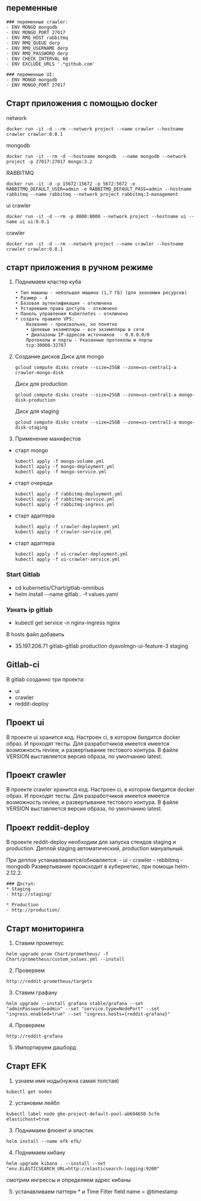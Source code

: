  ## переменные 

	### переменные crawler:
	- ENV MONGO mongodb
	- ENV MONGO_PORT 27017
	- ENV RMQ_HOST rabbitmq
	- ENV RMQ_QUEUE derp
	- ENV RMQ_USERNAME derp
	- ENV RMQ_PASSWORD derp
	- ENV CHECK_INTERVAL 60
	- ENV EXCLUDE_URLS '.*github.com'

	### переменные UI:
	- ENV MONGO mongodb
	- ENV MONGO_PORT 27017

## Старт приложения с помощью  docker
network	
```
docker run -it -d --rm --network project --name crawler --hostname crawler crawler:0.0.1
```
mongodb
```
docker run -it --rm -d --hostname mongodb  --name mongodb --network project -p 27017:27017 mongo:3.2
```
RABBITMQ
```
docker run -it -d -p 15672:15672 -p 5672:5672 -e RABBITMQ_DEFAULT_USER=admin -e RABBITMQ_DEFAULT_PASS=admin --hostname rabbitmq --name rabbitmq --network project rabbitmq:3-management
```
ui crawler
```
docker run -it -d --rm -p 8000:8000 --network project --hostname ui --name ui ui:0.0.1
```
crawler
```
docker run -it -d --rm --network project --name crawler --hostname crawler crawler:0.0.1
```

 ## старт приложения в ручном режиме
  1) Поднимаем кластер куба 
      ```
      • Тип машины - небольшая машина (1,7 ГБ) (для экономии ресурсов)
      • Размер - 4
      • Базовая аутентификация - отключена
      • Устаревшие права доступа - отключено
      • Панель управления Kubernetes - отключено
      • создать правило VPS:
          Название - произвольно, но понятно
          • Целевые экземпляры - все экземпляры в сети
          • Диапазоны IP-адресов источников  - 0.0.0.0/0
          Протоколы и порты - Указанные протоколы и порты
          tcp:30000-32767
  2) Cоздание дисков 
      Диск для mongo 
      ```
      gcloud compute disks create --size=25GB --zone=us-central1-a crawler-mongo-disk
      ```
      Диск для production
      ```
      gcloud compute disks create --size=25GB --zone=us-central1-a mongo-disk-production
      ```
      Диск для staging
      ```
      gcloud compute disks create --size=25GB --zone=us-central1-a mongo-disk-staging
      ```
  3) Применение манифестов
   - старт mongo
     ```
     kubectl apply -f mongo-volume.yml 
     kubectl apply -f mongo-deployment.yml
     kubectl apply -f mongo-service.yml
     ```
   - старт очереди
     ```
     kubectl apply -f rabbitmq-deployment.yml
     kubectl apply -f rabbitmq-service.yml
     kubectl apply -f rabbitmq-ingress.yml
     ```
   - старт адаптера 
     ```
     kubectl apply -f crawler-deployment.yml
     kubectl apply -f crawler-service.yml
     ```
   - старт адаптера 
     ```
     kubectl apply -f ui-crawler-deployment.yml
     kubectl apply -f ui-crawler-service.yml
     ```
     
  ### Start Gitlab
 * cd kubernetis/Chart/gitlab-omnibus
 * helm install --name gitlab . -f values.yaml

 ### Узнать ip gitlab
 * kubectl get service -n nginx-ingress nginx

В hosts файл добавить 
 * 35.197.206.71 gitlab-gitlab production dyavolmgn-ui-feature-3 staging

 ## Gitlab-ci
В gitlab созданно три проекта:
 - ui
 - crawler
 - reddit-deploy

 ## Проект ui
В проекте ui хранится код. Настроен ci, в котором билдится docker образ. И проходят тесты. Для разработчиков имеется имеется возможность review, и развертывание тестового контура.
В файле VERSION выставляется версия образа, по умолчанию latest.

 ## Проект crawler
В проекте crawler хранится код. Настроен ci, в котором билдится docker образ. И проходят тесты. Для разработчиков имеется имеется возможность review, и развертывание тестового контура.
В файле VERSION выставляется версия образа, по умолчанию latest.

 ## Проект reddit-deploy
В проекте reddit-deploy необходим для запуска стендов staging и production. Деплой staging автоматический, production мануальный.

При деплое устанавливается/обновляется:
	- ui
	- crawler
	- rebbitmq
	- mongodb
Развертывание происходит в кубернетис, при помощи helm-2.12.2.


	### Доступ:
	* Staging
	- http://staging/

	* Production
	- http://production/


 ## Старт мониторинга

1) Ставим прометеус
```
helm upgrade prom Chart/prometheus/ -f Chart/prometheus/custom_values.yml --install
```
2) Проверяем
```
http://reddit-prometheus/targets
```
3) Ставим графану
```
helm upgrade --install grafana stable/grafana --set "adminPassword=admin" --set "service.type=NodePort" --set "ingress.enabled=true" --set "ingress.hosts={reddit-grafana}"
```
4) Проверяем
```
http://reddit-grafana
```
5) Импортируем дашборд


 ## Старт EFK

1) узнаем имя ноды(нужна самая толстая)
```
kubectl get nodes
```
2) установим лейбл
```
kubectl label node gke-project-default-pool-ab694650-5cfm elastichost=true
```
3) Поднимаем флюент и эластик
```
helm install --name efk efk/
```
4) Поднимаем кибану 
```
helm upgrade kibana . --install --set "env.ELASTICSEARCH_URL=http://elasticsearch-logging:9200"
```
смотрим ингрессы и определяем адрес кибаны

5) устанавливаем паттерн * и Time Filter field name = @timestamp
